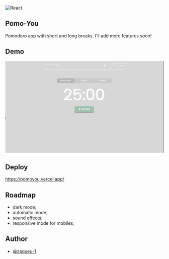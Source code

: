 
![React](https://camo.githubusercontent.com/ab4c3c731a174a63df861f7b118d6c8a6c52040a021a552628db877bd518fe84/68747470733a2f2f696d672e736869656c64732e696f2f62616467652f72656163742d2532333230323332612e7376673f7374796c653d666f722d7468652d6261646765266c6f676f3d7265616374266c6f676f436f6c6f723d253233363144414642)

## Pomo-You
Pomodoro app with short and long breaks. I'll add more features soon!

## Demo
![demo](https://github.com/zaqueu-1/pomoyou/blob/main/chrome-capture-2023-0-26.gif)

## Deploy
https://pomoyou.vercel.app/


## Roadmap
- dark mode;
- automatic mode;
- sound effects;
- responsive mode for mobiles;

## Author
- [@zaqueu-1](https://www.github.com/zaqueu-1)

